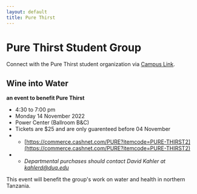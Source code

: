 ```yaml
---
layout: default
title: Pure Thirst
---
```

# Pure Thirst Student Group  

Connect with the Pure Thirst student organization via [Campus Link](https://duq.campuslabs.com/engage/organization/duptc).  

## Wine into Water
**an event to benefit Pure Thirst**  
- 4:30 to 7:00 pm  
 - Monday 14 November 2022  
 - Power Center (Ballroom B&C)  
 - Tickets are $25 and are only guarenteed before 04 November  
 - - [https://commerce.cashnet.com/PURE?itemcode=PURE-THIRST2](https://commerce.cashnet.com/PURE?itemcode=PURE-THIRST2)  
 - - *Departmental purchases should contact David Kahler at kahlerd@duq.edu*  

This event will benefit the group's work on water and health in northern Tanzania.  
